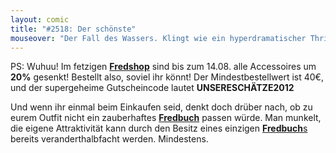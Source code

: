```yaml
---
layout: comic
title: "#2518: Der schönste"
mouseover: "Der Fall des Wassers. Klingt wie ein hyperdramatischer Thriller."
---
```


PS:
Wuhuu! 
Im fetzigen <a href="http://fred-o-mat.spreadshirt.net/" title="Fredshop"><strong>Fredshop</strong></a> sind bis zum 14.08. alle Accessoires um <strong>20%</strong> gesenkt!
Bestellt also, soviel ihr könnt!
Der Mindestbestellwert ist 40€, und der supergeheime Gutscheincode lautet 
<strong>UNSERESCHÄTZE2012</strong>

Und wenn ihr einmal beim Einkaufen seid, denkt doch drüber nach, ob zu eurem Outfit nicht ein zauberhaftes <a href="http://www.fonflatter.de/fredbuch/" title="Fredbuch"><strong>Fredbuch</strong></a> passen würde. Man munkelt, die eigene Attraktivität kann durch den Besitz eines einzigen <a href="http://www.fonflatter.de/fredbuch/" title="Fredbuch"><strong>Fredbuch</strong>s</a> bereits veranderthalbfacht werden. 
Mindestens.
